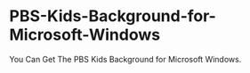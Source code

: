 # PBS-Kids-Background-for-Microsoft-Windows
You Can Get The PBS Kids Background for Microsoft Windows.
